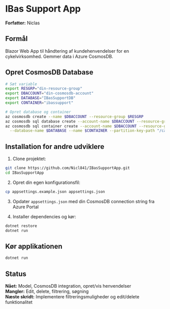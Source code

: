 # IBas Support App

**Forfatter:** Niclas

## Formål
Blazor Web App til håndtering af kundehenvendelser for en cykelvirksomhed. Gemmer data i Azure CosmosDB.

## Opret CosmosDB Database
```bash
# Sæt variable
export RESGRP="din-resource-group"
export DBACCOUNT="din-cosmosdb-account"
export DATABASE="IBasSupportDB"
export CONTAINER="ibassupport"

# Opret database og container
az cosmosdb create --name $DBACCOUNT --resource-group $RESGRP
az cosmosdb sql database create --account-name $DBACCOUNT --resource-group $RESGRP --name $DATABASE
az cosmosdb sql container create --account-name $DBACCOUNT --resource-group $RESGRP \
  --database-name $DATABASE --name $CONTAINER --partition-key-path "/category"
```

## Installation for andre udviklere

1. Clone projektet:
```bash
git clone https://github.com/Nicl841/IBasSupportApp.git
cd IBasSupportApp
```

2. Opret din egen konfigurationsfil:
```bash
cp appsettings.example.json appsettings.json
```

3. Opdater `appsettings.json` med din CosmosDB connection string fra Azure Portal

4. Installer dependencies og kør:
```bash
dotnet restore
dotnet run
```

## Kør applikationen
```bash
dotnet run
```

## Status
**Nået:** Model, CosmosDB integration, opret/vis henvendelser  
**Mangler:** Edit, delete, filtrering, søgning  
**Næste skridt:** Implementere filtreringsmuligheder og edit/delete funktionalitet